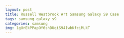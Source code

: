 ```yaml
---
layout: post
title: Russell Westbrook Art Samsung Galaxy S9 Case
tags: samsung galaxy s9
categories: samsung
img: 1gUrEkPPapOY6shDUqiS94IwbKfciMLkT
---
```

